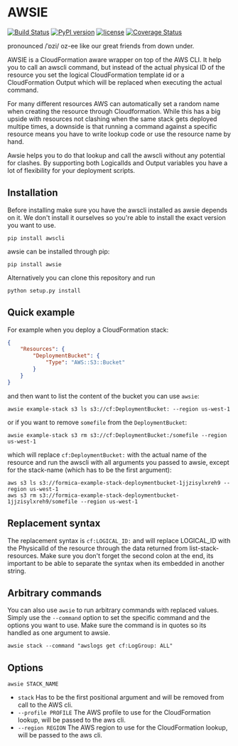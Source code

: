 # AWSIE 

 [![Build Status](https://travis-ci.org/flomotlik/awsie.svg?branch=master)](https://travis-ci.org/flomotlik/awsie)
[![PyPI version](https://badge.fury.io/py/awsie.svg)](https://pypi.python.org/pypi/awsie)
[![license](https://img.shields.io/github/license/flomotlik/awsie.svg)](LICENSE)
[![Coverage Status](https://coveralls.io/repos/github/flomotlik/awsie/badge.svg?branch=master)](https://coveralls.io/github/flomotlik/awsie?branch=master)
 
pronounced /ˈɒzi/ oz-ee like our great friends from down under.

AWSIE is a CloudFormation aware wrapper on top of the AWS CLI. It help you to call an awscli command, but instead of the actual physical ID of the resource you set the logical CloudFormation template id or a CloudFormation Output which will be replaced when executing the actual command.

For many different resources AWS can automatically set a random name when creating the resource through Cloudformation. While this has a big upside with resources not clashing when the same stack gets deployed multipe times, a downside is that running a command against a specific resource means you have to write lookup code or use the resource name by hand.

Awsie helps you to do that lookup and call the awscli without any potential for clashes. By supporting both LogicalIds and Output variables you have a lot of flexibility for your deployment scripts.

## Installation

Before installing make sure you have the awscli installed as awsie depends on it. We don't install it ourselves so you're able to install the exact version you want to use.

```shell
pip install awscli
```

awsie can be installed through pip:

```shell
pip install awsie
```

Alternatively you can clone this repository and run

```shell
python setup.py install
```

## Quick example

For example when you deploy a CloudFormation stack:

```json
{
    "Resources": {
        "DeploymentBucket": {
            "Type": "AWS::S3::Bucket"
        }
    }
}
```

and then want to list the content of the bucket you can use `awsie`:

```shell
awsie example-stack s3 ls s3://cf:DeploymentBucket: --region us-west-1
```

or if you want to remove `somefile` from the `DeploymentBucket`:

```shell
awsie example-stack s3 rm s3://cf:DeploymentBucket:/somefile --region us-west-1
```

which will replace `cf:DeploymentBucket:` with the actual name of the resource and run the awscli with all arguments you passed to awsie, except for the stack-name (which has to be the first argument):

```shell
aws s3 ls s3://formica-example-stack-deploymentbucket-1jjzisylxreh9 --region us-west-1
aws s3 rm s3://formica-example-stack-deploymentbucket-1jjzisylxreh9/somefile --region us-west-1
```

## Replacement syntax

The replacement syntax is `cf:LOGICAL_ID:` and will replace LOGICAL_ID with the PhysicalId of the resource through the data returned from list-stack-resources. Make sure you don't forget the second colon at the end, its important to be able to separate the syntax when its embedded in another string.

## Arbitrary commands

You can also use `awsie` to run arbitrary commands with replaced values. Simply use the `--command` option to set the specific command and the options you want to use. Make sure the command is in quotes so its handled as one argument to awsie.

```shell
awsie stack --command "awslogs get cf:LogGroup: ALL"
```

## Options

`awsie STACK_NAME`


* `stack`              Has to be the first positional argument and will be removed from call to the AWS cli.
* `--profile PROFILE`         The AWS profile to use for the CloudFormation lookup, will be passed to the aws cli.
* `--region REGION`           The AWS region to use for the CloudFormation lookup, will be passed to the aws cli.